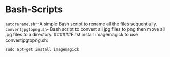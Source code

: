 # Bash-Scripts
<code>autorename.sh</code>--A simple Bash script to rename all the files sequentially.<br>
<code>convertjpgtopng.sh</code>- Bash script to convert all jpg files to png then move all jpg files to a directory.
######First install imagemagick to use convertjpgtopng.sh:

<code>sudo apt-get install imagemagick</code>
